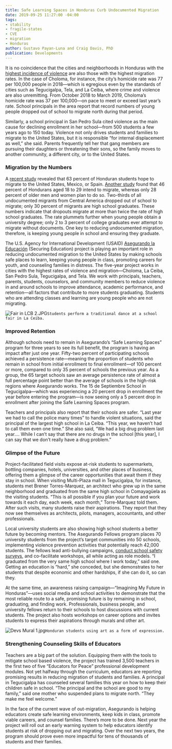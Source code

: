 ```yaml
---
title: Safe Learning Spaces in Honduras Curb Undocumented Migration
date: 2019-09-25 11:27:00 -04:00
tags:
- stability
- fragile-states
- CVE
- migration
- Honduras
author: Gustavo Payan-Luna and Craig Davis, PhD
publication: Developments
---
```


It is no coincidence that the cities and neighborhoods in Honduras with the [highest incidence of violence](https://worldview.stratfor.com/article/crime-honduras-map-homicide-highways) are also those with the highest migration rates. In the case of Choloma, for instance, the city’s homicide rate was 77 per 100,000 people in 2018—which is egregious even by the standards of cities such as Tegucigalpa, Tela, and La Ceiba, where crime and violence are also unremitting. From October 2018 to March 2019, Choloma’s homicide rate was 37 per 100,000—on pace to meet or exceed last year’s rate. School principals in the area report that record numbers of young people dropped out of school to migrate north during that period. 




Similarly, a school principal in San Pedro Sula cited violence as the main cause for declining enrollment in her school—from 500 students a few years ago to 150 today. Violence not only drives students and families to migrate to the United States, but it is responsible “for internal displacement as well,” she said. Parents frequently tell her that gang members are pursuing their daughters or threatening their sons, so the family moves to another community, a different city, or to the United States. 

### Migration by the Numbers

A [recent study](https://presencia.unah.edu.hn/noticias/el-63-de-los-estudiantes-de-ultimo-ano-de-colegio-contempla-migrar-tras-graduarse/) revealed that 63 percent of Honduran students hope to migrate to the United States, Mexico, or Spain. [Another study](http://www.creativeassociatesinternational.com/wp-content/uploads/2019/09/Migration-Study-Brief.pdf) found that 46 percent of Hondurans aged 18 to 29 intend to migrate, whereas only 28 percent of older men and women plan to do so. Two-thirds of all undocumented migrants from Central America dropped out of school to migrate; only 30 percent of migrants are high school graduates. These numbers indicate that dropouts migrate at more than twice the rate of high school graduates. The rate plummets further when young people obtain a university degree; only 2 to 3 percent of college graduates ever attempt to migrate without documents. One key to reducing undocumented migration, therefore, is keeping young people in school and ensuring they graduate.

The U.S. Agency for International Development (USAID) [Asegurando la Educación](https://www.dai.com/our-work/projects/honduras-securing-education) (Securing Education) project is playing an important role in reducing undocumented migration to the United States by making schools safe places to learn, keeping young people in class, promoting careers for youth, and counseling families in distress. The five-year project works in cities with the highest rates of violence and migration—Choloma, La Ceiba, San Pedro Sula, Tegucigalpa, and Tela. We work with principals, teachers, parents, students, counselors, and community members to reduce violence in and around schools to improve attendance, academic performance, and retention—all factors that contribute to more students graduating. Students who are attending classes and learning are young people who are not migrating.

![Fair in LCB 2.JPG](/uploads/Fair%20in%20LCB%202.JPG)`Students perform a traditional dance at a school fair in La Ceiba.`

### Improved Retention 

Although schools need to remain in Asegurando’s “Safe Learning Spaces” program for three years to see its full benefit, the program is having an impact after just one year. Fifty-two percent of participating schools achieved a persistence rate—meaning the proportion of students who remain in school from initial enrollment to final enrollment—of 100 percent or more, compared to only 35 percent of schools the previous year. As a group, the 65 target schools saw an average persistence rate of almost a full percentage point better than the average of schools in the high-risk regions where Asegurando works. The 15 de Septiembre School in Tegucigalpa—which was experiencing a 20 percent drop in enrollment the year before entering the program—is now seeing only a 5 percent drop in enrollment after joining the Safe Learning Spaces program.

Teachers and principals also report that their schools are safer. “Last year we had to call the police many times” to handle violent situations, said the principal of the largest high school in La Ceiba. “This year, we haven’t had to call them even one time.” She also said, “We had a big drug problem last year…. While I can’t say that there are no drugs in the school [this year], I can say that we don’t really have a drug problem.”

### Glimpse of the Future

Project-facilitated field visits expose at-risk students to supermarkets, bottling companies, hotels, universities, and other places of business, offering them a glimpse of the career opportunities that await them if they stay in school. When visiting Multi-Plaza mall in Tegucigalpa, for instance, students met Brener Torres-Marquez, an architect who grew up in the same neighborhood and graduated from the same high school in Comayagüela as the visiting students. “This is all possible if you plan your future and work towards it each day, each week, each month,” Torre-Marquez told them. After such visits, many students raise their aspirations. They report that they now see themselves as architects, pilots, managers, accountants, and other professionals. 

Local university students are also showing high school students a better future by becoming mentors. The Asegurando Fellows program places 70 university students from the project’s target communities into 50 schools, implementing violence prevention activities that potentially reach 42,000 students. The fellows lead anti-bullying campaigns, [conduct school safety surveys](https://dai-global-developments.com/articles/baseline-study-prompts-school-officials-to-counter-violence-in-honduras), and co-facilitate workshops, all while acting as role models. “I graduated from the very same high school where I work today,” said one. Getting an education is “hard,” she conceded, but she demonstrates to her students that despite economic and other hardships, if she can do it, so can they. 

At the same time, an awareness raising campaign—“Imagining My Future in Honduras”—uses social media and school activities to demonstrate that the most reliable route to a safe, promising future is by remaining in school, graduating, and finding work. Professionals, business people, and university fellows return to their schools to host discussions with current students. The project also hosts workshops on career options and invites students to express their aspirations through murals and other art. 

![Devs Mural 1.jpg](/uploads/Devs%20Mural%201.jpg)`Honduran students using art as a form of expression.`

### Strengthening Counseling Skills of Educators

Teachers are a big part of the solution. Equipping them with the tools to mitigate school based violence, the project has trained 3,500 teachers in the first two of five “Educators for Peace” professional development modules. Not yet halfway through the curriculum, educators are reporting promising results in reducing migration of students and families. A principal in Tegucigalpa has counseled several families this year on how to keep their children safe in school. “The principal and the school are good to my family,” said one mother who suspended plans to migrate north. “They make me feel welcome.”

In the face of the current wave of out-migration, Asegurando is helping educators create safe learning environments, keep kids in class, promote viable careers, and counsel families. There’s more to be done. Next year the project will roll out an early warning system to help educators identify students at risk of dropping out and migrating. Over the next two years, the program should prove even more impactful for tens of thousands of students and their families. 